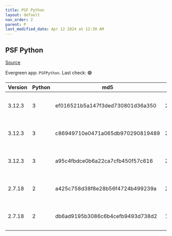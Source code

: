 ```yaml
---
title: PSF Python
layout: default
nav_order: 2
parent: P
last_modified_date: Apr 12 2024 at 12:30 AM
---
```


## PSF Python

[Source](https://www.python.org/)

Evergreen app: `PSFPython`. Last check: 🟢

| Version | Python | md5                              | Size     | Date       | Type | Architecture | URI                                                                                                                                  |
| ------- | ------ | -------------------------------- | -------- | ---------- | ---- | ------------ | ------------------------------------------------------------------------------------------------------------------------------------ |
| 3.12.3  | 3      | ef016521b5a147f3ded730801d36a350 | 25940336 | 04/09/2024 | exe  | ARM64        | [https://www.python.org/ftp/python/3.12.3/python-3.12.3-arm64.exe](https://www.python.org/ftp/python/3.12.3/python-3.12.3-arm64.exe) |
| 3.12.3  | 3      | c86949710e0471a065db970290819489 | 26712328 | 04/09/2024 | exe  | x64          | [https://www.python.org/ftp/python/3.12.3/python-3.12.3-amd64.exe](https://www.python.org/ftp/python/3.12.3/python-3.12.3-amd64.exe) |
| 3.12.3  | 3      | a95c4fbdce0b6a22ca7cfb450f57c616 | 25408176 | 04/09/2024 | exe  | x86          | [https://www.python.org/ftp/python/3.12.3/python-3.12.3.exe](https://www.python.org/ftp/python/3.12.3/python-3.12.3.exe)             |
| 2.7.18  | 2      | a425c758d38f8e28b56f4724b499239a | 20598784 | 04/20/2020 | msi  | x64          | [https://www.python.org/ftp/python/2.7.18/python-2.7.18.amd64.msi](https://www.python.org/ftp/python/2.7.18/python-2.7.18.amd64.msi) |
| 2.7.18  | 2      | db6ad9195b3086c6b4cefb9493d738d2 | 19632128 | 04/20/2020 | msi  | x86          | [https://www.python.org/ftp/python/2.7.18/python-2.7.18.msi](https://www.python.org/ftp/python/2.7.18/python-2.7.18.msi)             |
